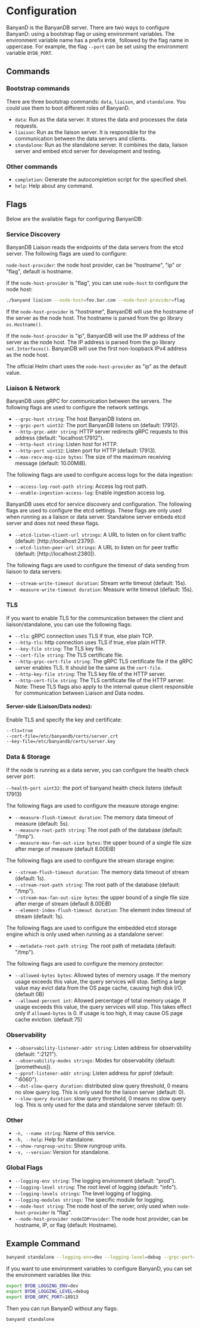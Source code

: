 # Configuration

BanyanD is the BanyanDB server. There are two ways to configure BanyanD: using a bootstrap flag or using environment variables. The environment variable name has a prefix `BYDB_` followed by the flag name in uppercase. For example, the flag `--port` can be set using the environment variable `BYDB_PORT`.

## Commands

### Bootstrap commands

There are three bootstrap commands: `data`, `liaison`, and `standalone`. You could use them to boot different roles of BanyanD.

- `data`: Run as the data server. It stores the data and processes the data requests.
- `liaison`: Run as the liaison server. It is responsible for the communication between the data servers and clients.
- `standalone`: Run as the standalone server. It combines the data, liaison server and embed etcd server for development and testing. 

### Other commands

- `completion`: Generate the autocompletion script for the specified shell.
- `help`: Help about any command.

## Flags

Below are the available flags for configuring BanyanDB:

### Service Discovery

BanyanDB Liaison reads the endpoints of the data servers from the etcd server. The following flags are used to configure:

`node-host-provider`: the node host provider, can be "hostname", "ip" or "flag", default is hostname.

If the `node-host-provider` is "flag", you can use `node-host` to configure the node host:

```sh
./banyand liaison --node-host=foo.bar.com --node-host-provider=flag
```

If the `node-host-provider` is "hostname", BanyanDB will use the hostname of the server as the node host. The hostname is parsed from the go library `os.Hostname()`.

If the `node-host-provider` is "ip", BanyanDB will use the IP address of the server as the node host. The IP address is parsed from the go library `net.Interfaces()`. BanyanDB will use the first non-loopback IPv4 address as the node host.

The official Helm chart uses the `node-host-provider` as "ip" as the default value.

### Liaison & Network

BanyanDB uses gRPC for communication between the servers. The following flags are used to configure the network settings.

- `--grpc-host string`: The host BanyanDB listens on.
- `--grpc-port uint32`: The port BanyanDB listens on (default: 17912).
- `--http-grpc-addr string`: HTTP server redirects gRPC requests to this address (default: "localhost:17912").
- `--http-host string`: Listen host for HTTP.
- `--http-port uint32`: Listen port for HTTP (default: 17913).
- `--max-recv-msg-size bytes`: The size of the maximum receiving message (default: 10.00MiB).

The following flags are used to configure access logs for the data ingestion:

- `--access-log-root-path string`: Access log root path.
- `--enable-ingestion-access-log`: Enable ingestion access log.

BanyanDB uses etcd for service discovery and configuration. The following flags are used to configure the etcd settings. These flags are only used when running as a liaison or data server. Standalone server embeds etcd server and does not need these flags.

- `--etcd-listen-client-url strings`: A URL to listen on for client traffic (default: [http://localhost:2379]).
- `--etcd-listen-peer-url strings`: A URL to listen on for peer traffic (default: [http://localhost:2380]).

The following flags are used to configure the timeout of data sending from liaison to data servers:

- `--stream-write-timeout duration`: Stream write timeout (default: 15s).
- `--measure-write-timeout duration`: Measure write timeout (default: 15s).

### TLS

If you want to enable TLS for the communication between the client and liaison/standalone, you can use the following flags:

- `--tls`: gRPC connection uses TLS if true, else plain TCP.
- `--http-tls`: http connection uses TLS if true, else plain HTTP.
- `--key-file string`: The TLS key file.
- `--cert-file string`: The TLS certificate file.
- `--http-grpc-cert-file string`: The gRPC TLS certificate file if the gRPC server enables TLS. It should be the same as the `cert-file`.
- `--http-key-file string`: The TLS key file of the HTTP server.
- `--http-cert-file string`: The TLS certificate file of the HTTP server.
Note: These TLS flags also apply to the internal queue client responsible for communication between Liaison and Data nodes.

#### Server-side (Liaison/Data nodes):

Enable TLS and specify the key and certificate:

```sh
--tls=true
--cert-file=/etc/banyandb/certs/server.crt
--key-file=/etc/banyandb/certs/server.key
```

### Data & Storage

If the node is running as a data server, you can configure the health check server port:

`--health-port uint32`: the port of banyand health check listens (default 17913)

The following flags are used to configure the measure storage engine:

- `--measure-flush-timeout duration`: The memory data timeout of measure (default: 5s).
- `--measure-root-path string`: The root path of the database (default: "/tmp").
- `--measure-max-fan-out-size bytes`: the upper bound of a single file size after merge of measure (default 8.00EiB)

The following flags are used to configure the stream storage engine:

- `--stream-flush-timeout duration`: The memory data timeout of stream (default: 1s).
- `--stream-root-path string`: The root path of the database (default: "/tmp").
- `--stream-max-fan-out-size bytes`: the upper bound of a single file size after merge of stream (default 8.00EiB)
- `--element-index-flush-timeout duration`: The element index timeout of stream (default: 1s).

The following flags are used to configure the embedded etcd storage engine which is only used when running as a standalone server:

- `--metadata-root-path string`: The root path of metadata (default: "/tmp").

The following flags are used to configure the memory protector:

- `--allowed-bytes bytes`: Allowed bytes of memory usage. If the memory usage exceeds this value, the query services will stop. Setting a large value may evict data from the OS page cache, causing high disk I/O. (default 0B)  
- `--allowed-percent int`: Allowed percentage of total memory usage. If usage exceeds this value, the query services will stop. This takes effect only if `allowed-bytes` is 0. If usage is too high, it may cause OS page cache eviction. (default 75)

### Observability

- `--observability-listener-addr string`: Listen address for observability (default: ":2121").
- `--observability-modes strings`: Modes for observability (default: [prometheus]).
- `--pprof-listener-addr string`: Listen address for pprof (default: ":6060").
- `--dst-slow-query duration`: distributed slow query threshold, 0 means no slow query log. This is only used for the liaison server (default: 0).
- `--slow-query duration`: slow query threshold, 0 means no slow query log. This is only used for the data and standalone server (default: 0).

### Other

- `-n, --name string`: Name of this service.
- `-h, --help`: Help for standalone.
- `--show-rungroup-units`: Show rungroup units.
- `-v, --version`: Version for standalone.

### Global Flags

- `--logging-env string`: The logging environment (default: "prod").
- `--logging-level string`: The root level of logging (default: "info").
- `--logging-levels strings`: The level logging of logging.
- `--logging-modules strings`: The specific module for logging.
- `--node-host string`: The node host of the server, only used when `node-host-provider` is "flag".
- `--node-host-provider nodeIDProvider`: The node host provider, can be hostname, IP, or flag (default: Hostname).

## Example Command

```sh
banyand standalone --logging-env=dev --logging-level=debug --grpc-port=18913
```

If you want to use environment variables to configure BanyanD, you can set the environment variables like this:

```sh
export BYDB_LOGGING_ENV=dev
export BYDB_LOGGING_LEVEL=debug
export BYDB_GRPC_PORT=18913
```

Then you can run BanyanD without any flags:

```sh
banyand standalone
```
